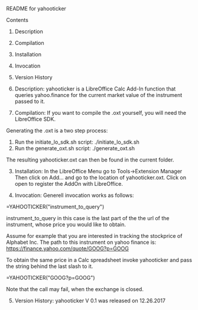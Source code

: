 README for yahooticker

Contents
1. Description
2. Compilation
3. Installation
4. Invocation
5. Version History

1. Description:
yahooticker is a LibreOffice Calc Add-In function that queries yahoo.finance
for the current market value of the instrument passed to it.

2. Compilation:
If you want to compile the .oxt yourself, you will need the LibreOffice SDK.

Generating the .oxt is a two step process:
1. Run the initiate_lo_sdk.sh script: ./initiate_lo_sdk.sh
2. Run the generate_oxt.sh script: ./generate_oxt.sh

The resulting yahooticker.oxt can then be found in the current folder.

3. Installation:
In the LibreOffice Menu go to Tools->Extension Manager
Then click on Add... and go to the location of yahooticker.oxt. Click on open
to register the AddOn with LibreOffice.

4. Invocation:
Generell invocation works as follows:

=YAHOOTICKER("instrument_to_query")

instrument_to_query in this case is the last part of the the url of the instrument, whose price you would like to obtain.

Assume for example that you are interested in tracking the stockprice of Alphabet Inc.
The path to this instrument on yahoo finance is: 
https://finance.yahoo.com/quote/GOOG?p=GOOG

To obtain the same price in a Calc spreadsheet invoke yahooticker and pass the
string behind the last slash to it.

=YAHOOTICKER("GOOG?p=GOOG")

Note that the call may fail, when the exchange is closed.

5. Version History:
yahooticker V 0.1 was released on 12.26.2017
